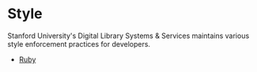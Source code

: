 # Style

Stanford University's Digital Library Systems &amp; Services maintains various style enforcement practices for developers.

* [Ruby](/style/ruby)
